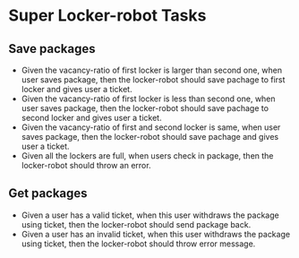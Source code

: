 # Super Locker-robot Tasks
## Save packages

* Given the vacancy-ratio of first locker is larger than second one, when user saves package, then the locker-robot should save pachage to first locker and gives user a ticket.
* Given the vacancy-ratio of first locker is less than second one, when user saves package, then the locker-robot should save pachage to second locker and gives user a ticket.
* Given the vacancy-ratio of first and second locker is same, when user saves package, then the locker-robot should save pachage and gives user a ticket.
* Given all the lockers are full, when users check in package, then the locker-robot should throw an error.

## Get packages

* Given a user has a valid ticket, when this user withdraws the package using ticket, then the locker-robot should send package back.
* Given a user has an invalid ticket, when this user withdraws the package using ticket, then the locker-robot should throw error message.
